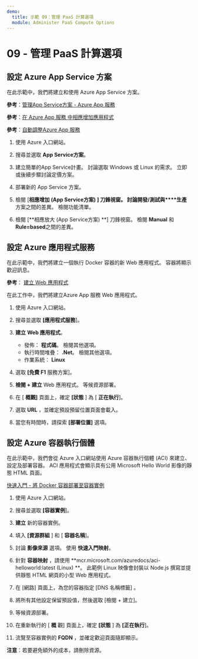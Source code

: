 ```yaml
---
demo:
  title: 示範 09：管理 PaaS 計算選項
  module: Administer PaaS Compute Options
---
```


# 09 - 管理 PaaS 計算選項

## 設定 Azure App Service 方案

在此示範中，我們將建立和使用 Azure App Service 方案。

**參考**：[管理App Service方案 - Azure App 服務](https://docs.microsoft.com/azure/app-service/app-service-plan-manage)

**參考**：[在 Azure App 服務 中相應增加應用程式](https://learn.microsoft.com/azure/app-service/manage-scale-up)

**參考**：[自動調整Azure App 服務](https://learn.microsoft.com/azure/app-service/manage-automatic-scaling?tabs=azure-portal)

1. 使用 Azure 入口網站。 

1. 搜尋並選取 **App Service方案**。

1. 建立簡單的App Service計畫。 討論選取 Windows 或 Linux 的需求。 立即或後續步驟討論定價方案。 

1. 部署新的 App Service 方案。 

1. 檢閱 [**相應增加 (App Service方案) **] 刀鋒視窗。 討論**開發/測試與****生產**方案之間的差異。 檢閱功能清單。 

1. 檢閱 [**相應放大 (App Service方案) **] 刀鋒視窗。 檢閱 **Manual** 和 **Rule=based**之間的差異。 

## 設定 Azure 應用程式服務

在此示範中，我們將建立一個執行 Docker 容器的新 Web 應用程式。  容器將顯示歡迎訊息。

**參考**： [建立 Web 應用程式](https://learn.microsoft.com/training/modules/host-a-web-app-with-azure-app-service/3-exercise-create-a-web-app-in-the-azure-portal?pivots=csharp)

在此工作中，我們將建立Azure App 服務 Web 應用程式。

1. 使用 Azure 入口網站。 

1. 搜尋並選取 **[應用程式服務**]。

1. **建立** **Web 應用程式**。

    - 發佈： **程式碼**。 檢閱其他選項。
    - 執行時間堆疊： **.Net**。 檢閱其他選項。
    - 作業系統： **Linux**

1. 選取 **[免費 F1** 服務方案]。

1. **檢閱 + 建立** Web 應用程式。 等候資源部署。

1. 在 [ **概觀]** 頁面上，確定 **[狀態** ] 為 [ **正在執行**]。

1. 選取 **URL** ，並確定預設預留位置頁面會載入。

1. 當您有時間時，請探索 **[部署位置]** 選項。 
## 設定 Azure 容器執行個體

在此示範中，我們會從 Azure 入口網站使用 Azure 容器執行個體 (ACI) 來建立、設定及部署容器。 ACI 應用程式會顯示具有公用 Microsoft Hello World 影像的靜態 HTML 頁面。 

[快速入門 - 將 Docker 容器部署至容器實例](https://learn.microsoft.com/en-us/azure/container-instances/container-instances-quickstart-portal)

1. 使用 Azure 入口網站。

1. 搜尋並選取 **[容器實例**]。

1. **建立** 新的容器實例。 

1. 填入 **[資源群組** ] 和 [ **容器名稱**]。 

1. 討論 **影像來源** 選項。 使用 **快速入門映射**。

1. 針對 **容器映射** ，請使用 **mcr.microsoft.com/azuredocs/aci-helloworld:latest (Linux) **。 此範例 Linux 映像會封裝以 Node.js 撰寫並提供靜態 HTML 網頁的小型 Web 應用程式。

1. 在 [網路]  頁面上，為您的容器指定 [DNS 名稱標籤]  。 

1. 將所有其他設定保留預設值，然後選取 [檢閱 + 建立]。

1. 等候資源部署。

1. 在重新執行的 [ **概** 觀] 頁面上，確定 **[狀態** ] 為 **[正在執行**]。

1. 流覽至容器實例的 **FQDN** ，並確定歡迎頁面隨即顯示。 

**注意**：若要避免額外的成本，請刪除資源。 
